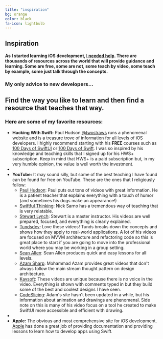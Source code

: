```yaml
---
title: "inspiration"
bg: orange
color: black
fa-icon: lightbulb
---
```


## Inspiration

#### As I started learning iOS development, <u>I needed help</u>. There are thousands of resources across the world that will provide guidance and learning. Some are free, some are not, some teach by video, some teach by example, some just talk through the concepts.

### My only advice to new developers...
## **Find the way you like to learn and then find a resource that teaches that way.**

### Here are some of my favorite resources:

- <i class="fa-brands fa-swift"></i> **Hacking With Swift:** Paul Hudson [@twostraws](https://twitter.com/twostraws) runs a phenomenal website and is a treasure trove of information for all levels of iOS developers. I highly recommend starting with his **FREE** courses such as [100 Days of SwiftUI](https://www.hackingwithswift.com/100/swiftui) or [100 Days of Swift](https://www.hackingwithswift.com/100/). I was so inspired by his knowledge and teaching skills that I signed up for his HWS+ subscription. Keep in mind that HWS+ is a paid subscription but, in my very humble opinion, the value is well worth the investment.
-
- <i class="fa-brands fa-youtube"></i> **YouTube:** It may sound silly, but some of the best teaching I have found can be found for free on YouTube. These are the ones that I religiously follow:
  - [Paul Hudson](https://www.youtube.com/@twostraws): Paul puts out tons of videos with great information. He is a patient teacher that explains everything with a touch of humor (and sometimes his dogs <i class="fa-solid fa-dog"></i> make an appearance!)
  - [Swiftful Thinking](https://www.youtube.com/@SwiftfulThinking): Nick Sarno has a tremendous way of teaching that is very relatable.
  - [Stewart Lynch](https://www.youtube.com/@StewartLynch): Stewart is a master instructor. His videos are well prepared, focused, and everything is clearly explained.
  - [Tundsdev](https://www.youtube.com/@tundsdev): Love these videos! Tunds breaks down the concepts and shows how they apply to real-world applications. A lot of his videos are focused on MVVM architecture and refactoring code so this is great place to start if you are going to move into the professional world where you may be working in a group setting.
  - [Sean Allen](https://www.youtube.com/@seanallen): Sean Allen produces quick and easy lessons for all levels.
  - [Azam Sharp](https://www.youtube.com/@azamsharp): Mohammad Azam provides great videos that don't always follow the main stream thought pattern on design architecture.
  - [Kavsoft](https://www.youtube.com/@Kavsoft): These videos are unique because there is no voice in the video. Everything is shown with comments typed in but they build some of the best and coolest designs I have seen.
  - [CodeSlicing](https://www.youtube.com/@CodeSlicing): Adam's site hasn't been updated in a while, but his information about animation and drawings are phenomenal. Side note on this is many of his video focus on a tool he created to make SwiftUI more accessible and efficient with drawing.
-
- <i class="fa-brands fa-apple"></i> **Apple:** The obvious and most comprehensive site for iOS development. [Apple](https://developer.apple.com/programs/) has done a great job of providing documentation and providing lessons to learn how to develop apps using Swift.


<!--
## Setup as user homepage

- Go click **fork** on the [github project page](https://github.com/t413/SinglePaged)
- Rename your new repository to `**username**.github.io`. (click settings in the right column)
- Clone your repository, **cd into the project**
- Run `git checkout publish && git branch -m master && git push -u origin master && git branch -D gh-pages` to get the *publish* branch as master for a clean, empty starting point.
- On your github project page go to *settings* again and change your **default branch** to ***master***
- Run `git push origin --delete gh-pages` to delete your remote's development branch

Now hop over to [Usage](#usage) to get it running with your own stuff!

**When you publish changes use `git push -u origin master`**

-------------------------


## Setup as standalone project page

- Go click **fork** on the [github project page](https://github.com/t413/SinglePaged)
- Rename your new repository to `whatever you want`. (click settings in the right column)
  * It will go live at yourusername.github.io/**WhateverYouWant**
- Clone your repository, cd into the project
- Run `git checkout publish && git branch -D gh-pages && git branch -m gh-pages && git push -uf origin gh-pages` to swap the *publish* and *gh-pages* branch.

Now hop over to [Usage](#usage) to get it running with your own stuff!

**When you publish changes use `git push -u origin gh-pages`**

-------------------------


## Setup inside existing project

This is the most complicated use-case .. but it's the coolest.
Say you've got your kickass project `github.com/t413/kicker` and want to have
some web presence to post about on [hacker news](http://news.ycombinator.com).
This will create an orphan branch called `gh_pages` in your repository
where you can publish changes, posts, images, and such. It won't alter your code at all.

- `cd` into your project on the command line
- use `git remote add -t publish singlepage git@github.com:t413/SinglePaged.git` to get access to this repository.
- use `git fetch singlepage publish:gh-pages` to fetch the remote branch
- use `git branch --set-upstream gh-pages singlepage/publish && git checkout gh-pages;`
  This creates and checks out an orphan branch called gh-pages that tracks the original and lets you make changes.
- When you run `git push gh-pages:origin/gh-pages` it'll be live at *yourusername.github.io/repositoryName*

Now hop over to [Usage](#usage) to get it running with your own stuff!

**When you publish changes use `git push -u origin gh-pages`**
-->
